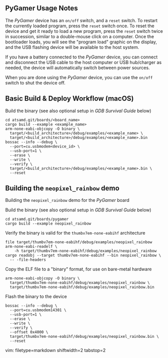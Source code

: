 ## PyGamer Usage Notes ##
The _PyGamer_ device has an `on/off` switch, and a `reset` switch.  To restart
the currently loaded program, press the `reset` switch once.  To reset the
device and get it ready to load a new program, press the `reset` switch twice
in succession, similar to a double-mouse click on a computer.  Once the
bootloader loads, you will see the "program load" graphic on the display, and
the USB flashing device will be available to the host system.

If you have a battery connected to the _PyGamer_ device, you can connect and
disconnect the USB cable to the host computer or USB hub/charger as needed,
the device will automatically switch between power sources.

When you are done using the _PyGamer_ device, you can use the `on/off` switch
to shut the device off.

## Basic Build & Deploy Workflow (macOS) ##
Build the binary (see also optional setup in _GDB Survival Guide_ below)

    cd atsamd.git/boards/<board_name>
    cargo build --example <example_name>
    arm-none-eabi-objcopy -O binary \
      target/<build_architecture>/debug/examples/<example_name> \
      target/<build_architecture>/debug/examples/<example_name>.bin
    bossac --info --debug \
      --port=cu.usbmodem<device_id> \
      --usb-port=1 \
      --erase \
      --write \
      --verify \
      target/<build_architecture>/debug/examples/<example_name>.bin \
      --reset

## Building the `neopixel_rainbow` demo ##
Building the `neopixel_rainbow` demo for the _PyGamer_ board

Build the binary (see also optional setup in _GDB Survival Guide_ below)

    cd atsamd.git/boards/pygamer
    cargo build --example neopixel_rainbow

Verify the binary is valid for the `thumbv7em-none-eabihf` architecture

    file target/thumbv7em-none-eabihf/debug/examples/neopixel_rainbow
    arm-none-eabi-readelf \
        -h target/thumbv7em-none-eabihf/debug/examples/neopixel_rainbow
    cargo readobj --target thumbv7em-none-eabihf --bin neopixel_rainbow \
      -- -file-headers

Copy the ELF file to a "binary" format, for use on bare-metal hardware

    arm-none-eabi-objcopy -O binary \
      target/thumbv7em-none-eabihf/debug/examples/neopixel_rainbow \
      target/thumbv7em-none-eabihf/debug/examples/neopixel_rainbow.bin


Flash the binary to the device

    bossac --info --debug \
      --port=cu.usbmodem14301 \
      --usb-port=1 \
      --erase \
      --write \
      --verify \
      --offset 0x4000 \
      target/thumbv7em-none-eabihf/debug/examples/neopixel_rainbow.bin \
      --reset

vim: filetype=markdown shiftwidth=2 tabstop=2
